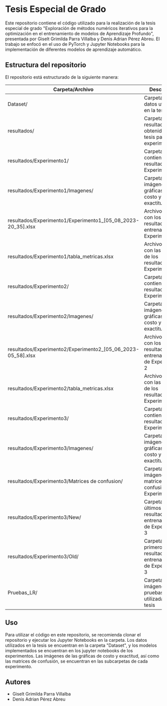 # Tesis Especial de Grado

Este repositorio contiene el código utilizado para la realización de la tesis especial de grado "Exploración de métodos numéricos iterativos para la optimización en el entrenamiento de modelos de Aprendizaje Profundo", presentada por Giselt Grimilda Parra Villalba y Denis Adrian Pérez Abreu. El trabajo se enfocó en el uso de PyTorch y Jupyter Notebooks para la implementación de diferentes modelos de aprendizaje automático.

## Estructura del repositorio

El repositorio está estructurado de la siguiente manera:

| Carpeta/Archivo | Descripción |
| --- | --- |
| Dataset/ | Carpeta con los datos utilizados en la tesis |
| resultados/ | Carpeta con los resultados obtenidos en la tesis para cada experimento |
| resultados/Experimento1/ | Carpeta que contiene los resultados del Experimento 1 |
| resultados/Experimento1/Imagenes/ | Carpeta con las imágenes de las gráficas de costo y exactitud |
| resultados/Experimento1/Experimento1_[05_08_2023-20_35].xlsx | Archivo de Excel con los resultados del entrenamientode Experimento 1 |
| resultados/Experimento1/tabla_metricas.xlsx | Archivo de Excel con las métricas de los resultados de Experimento 1 |
| resultados/Experimento2/ | Carpeta que contiene los resultados del Experimento 2 |
| resultados/Experimento2/Imagenes/ | Carpeta con las imágenes de las gráficas de costo y exactitud |
| resultados/Experimento2/Experimento2_[05_06_2023-05_58].xlsx | Archivo de Excel con los resultados del entrenamiento de Experimento 2 |
| resultados/Experimento2/tabla_metricas.xlsx | Archivo de Excel con las métricas de los resultados de Experimento 2 |
| resultados/Experimento3/ | Carpeta que contiene los resultados del Experimento 3 |
| resultados/Experimento3/Imagenes/ | Carpeta con las imágenes de las gráficas de costo y exactitud |
| resultados/Experimento3/Matrices de confusion/ | Carpeta con las imágenes de las matrices de confusión de Experimento 3 |
| resultados/Experimento3/New/ | Carpeta con los últimos resultados del entrenamiento de Experimento 3 |
| resultados/Experimento3/Old/ | Carpeta con los primeros resultados del entrenamiento de Experimento 3 |
| Pruebas_LR/ | Carpeta con imágenes de pruebas utilizadas para la tesis| requirements.txt | Archivo que contiene las librerías utilizadas en la tesis |

## Uso

Para utilizar el código en este repositorio, se recomienda clonar el repositorio y ejecutar los Jupyter Notebooks en la carpeta. Los datos utilizados en la tesis se encuentran en la carpeta "Dataset", y los modelos implementados se encuentran en los jupyter notebooks de los experimentos. Las imágenes de las gráficas de costo y exactitud, así como las matrices de confusión, se encuentran en las subcarpetas de cada experimento.

## Autores

- Giselt Grimilda Parra Villalba
- Denis Adrian Pérez Abreu
